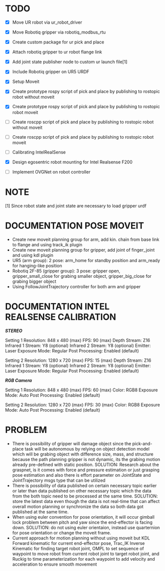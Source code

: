 # TODO

- [x] Move UR robot via ur_robot_driver
- [x] Move Robotiq gripper via robotiq_modbus_rtu
- [x] Create custom package for ur pick and place
- [x] Attach robotiq gripper to ur robot flange link
- [x] Add joint state publisher node to custom ur launch file[1]
- [x] Include Robotiq gripper on UR5 URDF
- [x] Setup Moveit
- [x] Create prototype rospy script of pick and place by publishing to rostopic robot without moveit
- [x] Create prototype rospy script of pick and place by publishing to rostopic robot moveit
- [ ] Create roscpp script of pick and place by publishing to rostopic robot without moveit
- [ ] Create roscpp script of pick and place by publishing to rostopic robot moveit
- [ ] Calibrating IntelRealSense
- [x] Design egosentric robot mounting for Intel Realsense F200
- [ ] Implement OVGNet on robot controller


# NOTE

[1] Since robot state and joint state are necessary to load gripper urdf

# DOCUMENTATION POSE MOVEIT

- Create new moveit planning group for arm, add kin. chain from base link to flange and using track_ik plugin
- Create new moveit planning group for gripper, add joint of finger_joint and using kdl plugin
- UR5 (arm group): 2 pose: arm_home for standby position and arm_ready for hanging-like position
- Robotiq 2F-85 (gripper group): 3 pose: gripper open, gripper_small_close for grabing smaller object, gripper_big_close for grabing bigger object
- Using FollowJointTrajectory controller for both arm and gripper

# DOCUMENTATION INTEL REALSENSE CALIBRATION

***STEREO***

Setting 1
Resolution: 848 x 480 (max)
FPS: 90 (max)
Depth Stream: Z16
Infrared 1 Stream: Y8 (optional)
Infrared 2 Stream: Y8 (optional)
Emitter: Laser
Exposure Mode: Regular
Post Processing: Enabled (default)

Setting 2
Resolution: 1280 x 720 (max)
FPS: 15 (max)
Depth Stream: Z16
Infrared 1 Stream: Y8 (optional)
Infrared 2 Stream: Y8 (optional)
Emitter: Laser
Exposure Mode: Regular
Post Processing: Enabled (default)

***RGB Camera***

Setting 1
Resolution: 848 x 480 (max)
FPS: 60 (max)
Color: RGB8
Exposure Mode: Auto
Post Processing: Enabled (default)

Setting 2
Resolution: 1280 x 720 (max)
FPS: 30 (max)
Color: RGB8
Exposure Mode: Auto
Post Processing: Enabled (default)

# PROBLEM

- There is possibility of gripper will damage object since the pick-and-place task will be autonomous by relying on object detection model which will be grabing object with difference size, mass, and structure because the path planning gripper is not dynamic, its the grabing motion already pre-defined with static position. SOLUTION: Research about the graspnet, is it comes with force and pressure estimation or just grasping pose estimation and also there is effort parameter on JointState and JointTrajectory msgs type that can be utilized
- There is possibility of data published on certain necessary topic earlier or later than data published on other necessary topic which the data from the both topic need to be processed at the same time. SOLUTION: store the latest data even though the data is not real-time that can affect overall motion planning or synchronize the data so both data got published at the same time.
- When using euler convention for pose orientation, it will occur gimball lock problem between pitch and yaw since the end-effector is facing down. SOLUTION: do not using euler orientaion, instead use quarternion for pose orientation or change the moveit frame.
- Current approach for motion planning without using moveit but KDL Forward kinematic for current end-effector pose, Trac_IK Inverse Kinematic for finding target robot joint, OMPL to set sequence of waypoint to move robot from current robot joint to target robot joint, and Ruckig to time parameterization for each waypoint to add velocity and acceleration to ensure smooth movement 